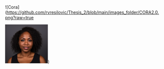 ![Cora](https://github.com/rvresilovic/Thesis_2/blob/main/images_folder/CORA2.0.png?raw=true

![Cora](https://github.com/rvresilovic/Thesis_2/blob/main/images_folder/CORA2.0.png?raw=true "Cora"))


